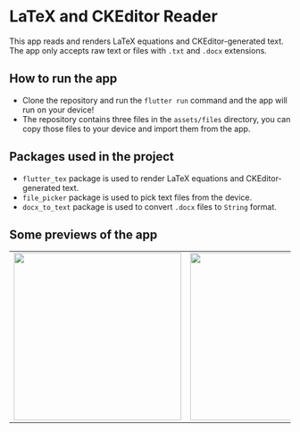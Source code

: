 # LaTeX and CKEditor Reader
This app reads and renders LaTeX equations and CKEditor-generated text. The app only accepts raw text or files with `.txt` and `.docx` extensions.

## How to run the app
  * Clone the repository and run the `flutter run` command and the app will run on your device!
  * The repository contains three files in the `assets/files` directory, you can copy those files to your device and import them from the app.

## Packages used in the project
  * `flutter_tex` package is used to render LaTeX equations and CKEditor-generated text.
  * `file_picker` package is used to pick text files from the device.
  * `docx_to_text` package is used to convert `.docx` files to `String` format.

## Some previews of the app
<table>
  <tr>    
    <td><img src="https://github.com/sm-sayedi/latex_app/assets/59946442/87885b1c-c9b5-4013-97f5-ee1c219d4308" width="300"/></td>
    <td><img src="https://github.com/sm-sayedi/latex_app/assets/59946442/fd188b83-a765-417b-9f3f-fbaf249a9696" width="300"/></td>
  </tr>
</table>
